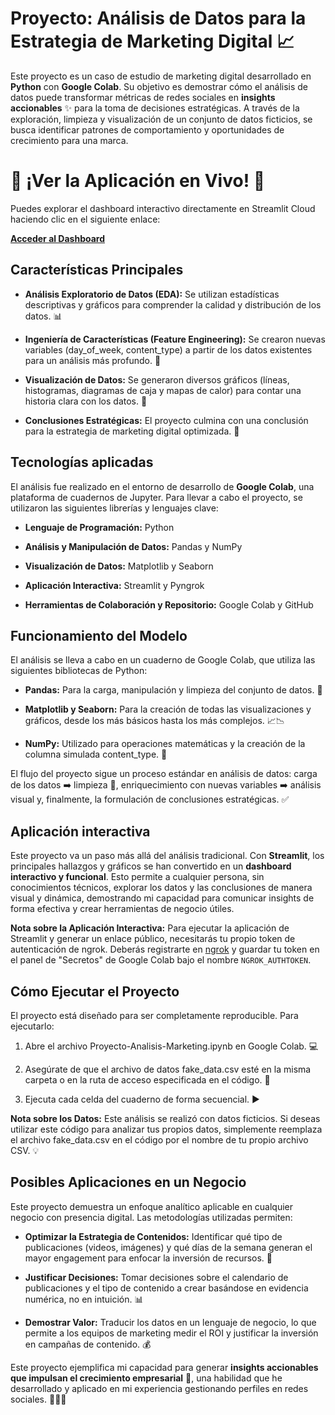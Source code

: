 # Proyecto: Análisis de Datos para la Estrategia de Marketing Digital 📈

Este proyecto es un caso de estudio de marketing digital desarrollado en **Python** con **Google Colab**. Su objetivo es demostrar cómo el análisis de datos puede transformar métricas de redes sociales en **insights accionables** ✨ para la toma de decisiones estratégicas. A través de la exploración, limpieza y visualización de un conjunto de datos ficticios, se busca identificar patrones de comportamiento y oportunidades de crecimiento para una marca.

# 🚀 ¡Ver la Aplicación en Vivo! 🚀

Puedes explorar el dashboard interactivo directamente en Streamlit Cloud haciendo clic en el siguiente enlace:

[**Acceder al Dashboard**](https://5cfjcr2u4ucvxs78d7g6vs.streamlit.app/)

## Características Principales
- **Análisis Exploratorio de Datos (EDA):** Se utilizan estadísticas descriptivas y gráficos para comprender la calidad y distribución de los datos. 📊

- **Ingeniería de Características (Feature Engineering):** Se crearon nuevas variables (day_of_week, content_type) a partir de los datos existentes para un análisis más profundo. 🧠

- **Visualización de Datos:** Se generaron diversos gráficos (líneas, histogramas, diagramas de caja y mapas de calor) para contar una historia clara con los datos. 🎨

- **Conclusiones Estratégicas:** El proyecto culmina con una conclusión para la estrategia de marketing digital optimizada. 🚀

## Tecnologías aplicadas

El análisis fue realizado en el entorno de desarrollo de **Google Colab**, una plataforma de cuadernos de Jupyter. Para llevar a cabo el proyecto, se utilizaron las siguientes librerías y lenguajes clave:

- **Lenguaje de Programación:** Python

- **Análisis y Manipulación de Datos:** Pandas y NumPy

- **Visualización de Datos:** Matplotlib y Seaborn
  
- **Aplicación Interactiva:** Streamlit y Pyngrok

- **Herramientas de Colaboración y Repositorio:** Google Colab y GitHub

## Funcionamiento del Modelo

El análisis se lleva a cabo en un cuaderno de Google Colab, que utiliza las siguientes bibliotecas de Python:

- **Pandas:** Para la carga, manipulación y limpieza del conjunto de datos. 🐼

- **Matplotlib y Seaborn:** Para la creación de todas las visualizaciones y gráficos, desde los más básicos hasta los más complejos. 📈📉

- **NumPy:** Utilizado para operaciones matemáticas y la creación de la columna simulada content_type. 🔢

El flujo del proyecto sigue un proceso estándar en análisis de datos: carga de los datos ➡️ limpieza 🧼, enriquecimiento con nuevas variables ➡️ análisis visual y, finalmente, la formulación de conclusiones estratégicas. ✅

## Aplicación interactiva

Este proyecto va un paso más allá del análisis tradicional. Con **Streamlit**, los principales hallazgos y gráficos se han convertido en un **dashboard interactivo y funcional**. Esto permite a cualquier persona, sin conocimientos técnicos, explorar los datos y las conclusiones de manera visual y dinámica, demostrando mi capacidad para comunicar insights de forma efectiva y crear herramientas de negocio útiles.

**Nota sobre la Aplicación Interactiva:** Para ejecutar la aplicación de Streamlit y generar un enlace público, necesitarás tu propio token de autenticación de ngrok. Deberás registrarte en [ngrok](https://dashboard.ngrok.com/get-started/your-authtoken) y guardar tu token en el panel de "Secretos" de Google Colab bajo el nombre `NGROK_AUTHTOKEN`.

## Cómo Ejecutar el Proyecto

El proyecto está diseñado para ser completamente reproducible. Para ejecutarlo:

1.  Abre el archivo Proyecto-Analisis-Marketing.ipynb en Google Colab. 💻

2.  Asegúrate de que el archivo de datos fake_data.csv esté en la misma carpeta o en la ruta de acceso especificada en el código. 📁

3.  Ejecuta cada celda del cuaderno de forma secuencial. ▶️

**Nota sobre los Datos:** Este análisis se realizó con datos ficticios. Si deseas utilizar este código para analizar tus propios datos, simplemente reemplaza el archivo fake_data.csv en el código por el nombre de tu propio archivo CSV. 💡

## Posibles Aplicaciones en un Negocio

Este proyecto demuestra un enfoque analítico aplicable en cualquier negocio con presencia digital. Las metodologías utilizadas permiten:

- **Optimizar la Estrategia de Contenidos:** Identificar qué tipo de publicaciones (videos, imágenes) y qué días de la semana generan el mayor engagement para enfocar la inversión de recursos. 🎯

- **Justificar Decisiones:** Tomar decisiones sobre el calendario de publicaciones y el tipo de contenido a crear basándose en evidencia numérica, no en intuición. 📊

- **Demostrar Valor:** Traducir los datos en un lenguaje de negocio, lo que permite a los equipos de marketing medir el ROI y justificar la inversión en campañas de contenido. 💰

Este proyecto ejemplifica mi capacidad para generar **insights accionables que impulsan el crecimiento empresarial** 🌱, una habilidad que he desarrollado y aplicado en mi experiencia gestionando perfiles en redes sociales. 👩🏻‍💻

